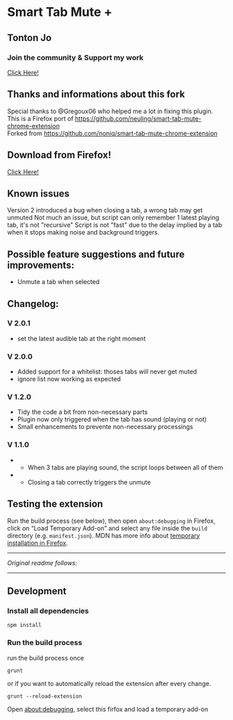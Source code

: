 # Smart Tab Mute +

## Tonton Jo  
### Join the community & Support my work   
[Click Here!](https://linktr.ee/tontonjo)  

## Thanks and informations about this fork
Special thanks to @Gregoux06 who helped me a lot in fixing this plugin.  
This is a Firefox port of https://github.com/neuling/smart-tab-mute-chrome-extension  
Forked from https://github.com/noniq/smart-tab-mute-chrome-extension  

## Download from Firefox!  
[Click Here!](https://addons.mozilla.org/en-US/firefox/addon/smart-tab-mute-2023)  

## Known issues  
Version 2 introduced a bug when closing a tab, a wrong tab may get unmuted
Not much an issue, but script can only remember 1 latest playing tab, it's not "recursive"
Script is not "fast" due to the delay implied by a tab when it stops making noise and background triggers.

## Possible feature suggestions and future improvements:
- Unmute a tab when selected  

## Changelog:  
### V 2.0.1  
- set the latest audible tab at the right moment

### V 2.0.0  
- Added support for a whitelist: thoses tabs will never get muted
- ignore list now working as expected

### V 1.2.0  
- Tidy the code a bit from non-necessary parts
- Plugin now only triggered when the tab has sound (playing or not)
- Small enhancements to prevente non-necessary processings
### V 1.1.0  
- - When 3 tabs are playing sound, the script loops between all of them
- - Closing a tab correctly triggers the unmute

## Testing the extension

Run the build process (see below), then open `about:debugging` in Firefox, click on “Load Temporary Add-on” and select any file inside the `build` directory (e.g. `manifest.json`). MDN has more info about [temporary installation in Firefox](https://developer.mozilla.org/en-US/Add-ons/WebExtensions/Temporary_Installation_in_Firefox).

---

*Original readme follows:*

---

## Development

### Install all dependencies

```shell
npm install
```

### Run the build process

run the build process once

```shell
grunt
```

or if you want to automatically reload the extension after every change.

```shell
grunt --reload-extension
```

Open [about:debugging](about:debugging#/setup), select this firfox and load a temporary add-on
